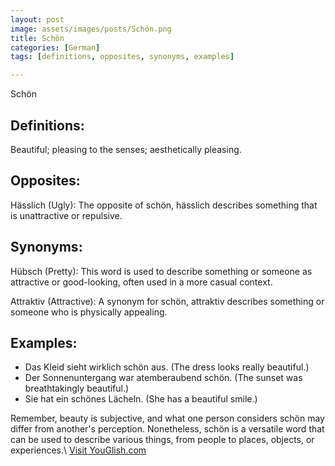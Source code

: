 ```yaml
---
layout: post
image: assets/images/posts/Schön.png
title: Schön
categories: [German]
tags: [definitions, opposites, synonyms, examples]

---
```


Schön

## Definitions:
Beautiful; pleasing to the senses; aesthetically pleasing.

## Opposites:
Hässlich (Ugly): The opposite of schön, hässlich describes something that is unattractive or repulsive.

## Synonyms:
Hübsch (Pretty): This word is used to describe something or someone as attractive or good-looking, often used in a more casual context.

Attraktiv (Attractive): A synonym for schön, attraktiv describes something or someone who is physically appealing.

## Examples:
- Das Kleid sieht wirklich schön aus. (The dress looks really beautiful.)
- Der Sonnenuntergang war atemberaubend schön. (The sunset was breathtakingly beautiful.)
- Sie hat ein schönes Lächeln. (She has a beautiful smile.)

Remember, beauty is subjective, and what one person considers schön may differ from another's perception. Nonetheless, schön is a versatile word that can be used to describe various things, from people to places, objects, or experiences.\ <a id="yg-widget-0" class="youglish-widget" data-query="Schön" data-lang="german" data-components="8412" data-auto-start="0" data-bkg-color="theme_light" data-title="How%20to%20pronounce%20Schön%20in%20German"  rel="nofollow" href="https://youglish.com">Visit YouGlish.com</a><script async src="https://youglish.com/public/emb/widget.js" charset="utf-8"></script>